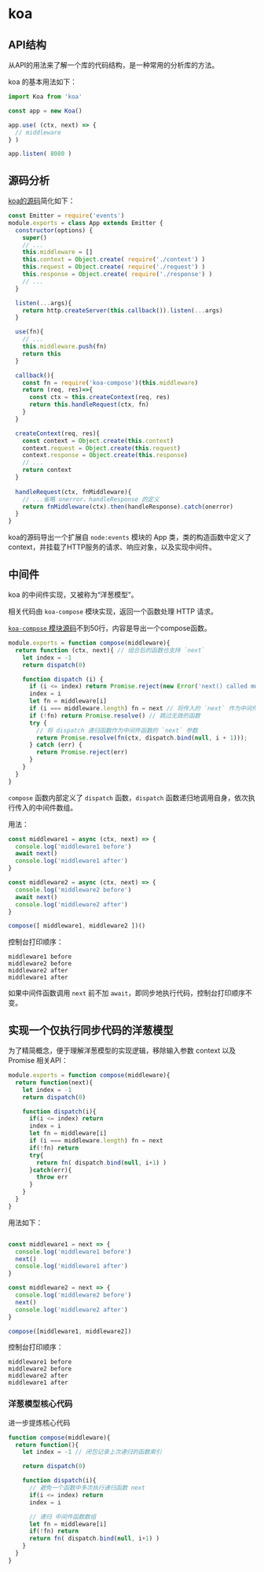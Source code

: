 # koa
## API结构
从API的用法来了解一个库的代码结构，是一种常用的分析库的方法。

koa 的基本用法如下：
```js
import Koa from 'koa'

const app = new Koa()

app.use( (ctx, next) => {
  // middleware
} )

app.listen( 8080 )
```

## 源码分析
[koa的源码](https://github.com/koajs/koa/blob/2.14.2/lib/application.js)简化如下：
```js
const Emitter = require('events')
module.exports = class App extends Emitter {
  constructor(options) {
    super()
    // ...
    this.middleware = []
    this.context = Object.create( require('./context') )
    this.request = Object.create( require('./request') )
    this.response = Object.create( require('./response') )
    // ...
  }

  listen(...args){
    return http.createServer(this.callback()).listen(...args)
  }

  use(fn){
    // ...
    this.middleware.push(fn)
    return this
  }

  callback(){
    const fn = require('koa-compose')(this.middleware)
    return (req, res)=>{
      const ctx = this.createContext(req, res)
      return this.handleRequest(ctx, fn)
    }
  }

  createContext(req, res){
    const context = Object.create(this.context)
    context.request = Object.create(this.request)
    context.response = Object.create(this.response)
    // ...
    return context
  }
  
  handleRequest(ctx, fnMiddleware){
    // ...省略 onerror、handleResponse 的定义
    return fnMiddleware(ctx).then(handleResponse).catch(onerror)
  }
}
```

koa的源码导出一个扩展自 `node:events` 模块的 App 类，类的构造函数中定义了context，并挂载了HTTP服务的请求、响应对象，以及实现中间件。


## 中间件

koa 的中间件实现，又被称为“洋葱模型”。

相关代码由 `koa-compose` 模块实现，返回一个函数处理 HTTP 请求。

[`koa-compose` 模块源码](https://github.com/koajs/compose/blob/master/index.js)不到50行，内容是导出一个compose函数。

```js
module.exports = function compose(middleware){
  return function (ctx, next){ // 组合后的函数也支持 `next`
    let index = -1
    return dispatch(0)

    function dispatch (i) {
      if (i <= index) return Promise.reject(new Error('next() called multiple times'))
      index = i
      let fn = middleware[i]
      if (i === middleware.length) fn = next // 将传入的 `next` 作为中间件数组的最后一项函数
      if (!fn) return Promise.resolve() // 跳过无效的函数
      try {
        // 将 dispatch 递归函数作为中间件函数的 `next` 参数
        return Promise.resolve(fn(ctx, dispatch.bind(null, i + 1)));
      } catch (err) {
        return Promise.reject(err)
      }
    }
  }
}
```

`compose` 函数内部定义了 `dispatch` 函数，`dispatch` 函数递归地调用自身，依次执行传入的中间件数组。

用法：
```js
const middleware1 = async (ctx, next) => {
  console.log('middleware1 before')
  await next()
  console.log('middleware1 after')
}

const middleware2 = async (ctx, next) => {
  console.log('middleware2 before')
  await next()
  console.log('middleware2 after')
}

compose([ middleware1, middleware2 ])()
```
控制台打印顺序：
```
middleware1 before
middleware2 before
middleware2 after
middleware1 after
```

如果中间件函数调用 `next` 前不加 `await`，即同步地执行代码，控制台打印顺序不变。

## 实现一个仅执行同步代码的洋葱模型

为了精简概念，便于理解洋葱模型的实现逻辑，移除输入参数 context 以及 Promise 相关API：
```js
module.exports = function compose(middleware){
  return function(next){
    let index = -1
    return dispatch(0)

    function dispatch(i){
      if(i <= index) return 
      index = i
      let fn = middleware[i]
      if (i === middleware.length) fn = next
      if(!fn) return
      try{
        return fn( dispatch.bind(null, i+1) )
      }catch(err){
        throw err
      }
    }
  }
}
```
用法如下：
```js

const middleware1 = next => {
  console.log('middleware1 before')
  next()
  console.log('middleware1 after')
}

const middleware2 = next => {
  console.log('middleware2 before')
  next()
  console.log('middleware2 after')
}

compose([middleware1, middleware2])
```
控制台打印顺序：
```
middleware1 before
middleware2 before
middleware2 after
middleware1 after
```

### 洋葱模型核心代码
进一步提炼核心代码
```js
function compose(middleware){
  return function(){
    let index = -1 // 闭包记录上次递归的函数索引

    return dispatch(0)

    function dispatch(i){
      // 避免一个函数中多次执行递归函数 next
      if(i <= index) return
      index = i

      // 递归 中间件函数数组
      let fn = middleware[i]
      if(!fn) return
      return fn( dispatch.bind(null, i+1) )
    }
  }
}
```